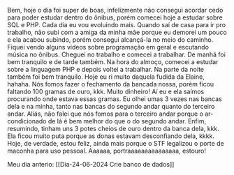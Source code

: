 Bem, hoje o dia foi super de boas, infelizmente não consegui acordar cedo para poder estudar dentro do ônibus, porém comecei hoje a estudar sobre SQL e PHP. Cada dia eu vou evoluindo mais. Quando saí de casa para ir pro trabalho, não subi com a amiga da minha mãe porque eu demorei um pouco e ela acabou subindo, porém consegui alcançá-la no meio do caminho. Fiquei vendo alguns vídeos sobre programação em geral e escutando música no ônibus. Cheguei no trabalho e comecei a trabalhar. De manhã foi bem tranquilo e de tarde também. Na hora do almoço, comecei a estudar sobre a linguagem PHP e depois voltei a trabalhar. Na parte da noite também foi bem tranquilo. Hoje eu ri muito daquela fudida da Elaine, hahaha. Nós fomos fazer o fechamento da bancada nossa, porém ficou faltando 100 gramas de ouro, kkk. Muito dinheiro! Aí eu e ela saímos procurando onde estava essas gramas. Eu olhei umas 3 vezes nas bancas dela e na minha, tanto nas bancas do segundo andar quanto do terceiro andar. Aliás, não falei que nós fomos para o terceiro andar porque o ar-condicionado de lá é bem melhor do que o do segundo andar. Enfim, resumindo, tinham uns 3 potes cheios de ouro dentro da banca dela, kkk. Ela ficou muito puta porque as donas estavam desconfiando dela, kkkk. Hoje, de verdade, estou feliz, ainda mais porque o STF legalizou o porte de maconha para uso pessoal. Aaaaaa, portraaaaaaaaaaaaaaa, estouro!


Meu dia anterio: [[Dia-24-06-2024 Crie banco de dados]]